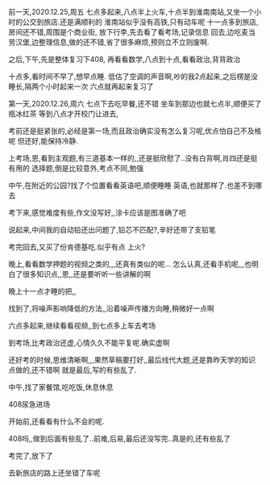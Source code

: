 前一天,2020.12.25,周五
七点多起来,八点半上火车,十点半到淮南南站,又坐一个小时的公交到旅店.还是满顺利的
淮南站似乎没有高铁,只有动车呢
十一点多到旅店,房间还不错,周围是个商业街,
放下行李,先去看了看考场,记录信息
回去,边吃麦当劳汉堡,边整理信息,做的还不错,省了很多麻烦,预则立不立则废啊.

之后,下午,先是整体复习下408,
再看看数学,八点到十点,看看政治,背背政治

十点多,看时间不早了,想早点睡.
低估了空调的声音啊,吵的我2点起来,之后楞是没睡长,隔两个小时起来一次
六点就再起来复习了

第一天,2020.12.26,周六
七点下去吃早餐,还不错
坐车到那边也就七点半,顺便买了瓶冰红茶
等到八点才开校门让进去,

考前还是挺紧张的,必经是第一场,而且政治确实没有怎么复习呢,优点怕自己不及格呢
但还好,能保持冷静.

上考场,恩,看到主观题,有三道基本一样的,,还是挺欣慰了..没有白背啊,肖四还是挺有用的
选择题,倒是比较意外,考点不同,勉强

中午,在附近的公园?找了个位置看看英语吧,顺便睡睡
英语,也就那样了.也差不到哪去

考下来,感觉难度有些,作文没写好,,涂卡应该是图准确了吧

说起来,中间我的自动铅还出问题了,铅芯不匹配?,辛好还带了支铅笔

考完回去,又买了份肯德基吃.似乎有点 上火?

晚上,看看数学押题的视频之类的,,,还真有类似的呢...
怎么认真,还看手机呢,,,也明白了很多知识点,,恩,,还是要听听一些讲解的啊

晚上十一点才睡的把,,

找到了,将噪声影响降低的方法,,沿着噪声传播方向睡,稍微好一点啊

六点多起来,继续看看视频,,到七点多上车去考场

到考场,比考政治还虚,心情久久不能平复呢.确实虚啊

还好考的时候,思维清晰啊,,,果然草稿要打好,,最后线代大题,还是靠昨天学的知识点做的,还不错啊
就是最后,写的有些乱了.

中午,找了家餐馆,吃吃饭,休息休息

408尿急进场

开始前,还看看有什么不会的呢.

408吗,,做到后面有些乱了..前难,后易,最后还没写完..真是的,还有些乱了

考完了,放下了

去新旅店的路上还坐错了车呢





